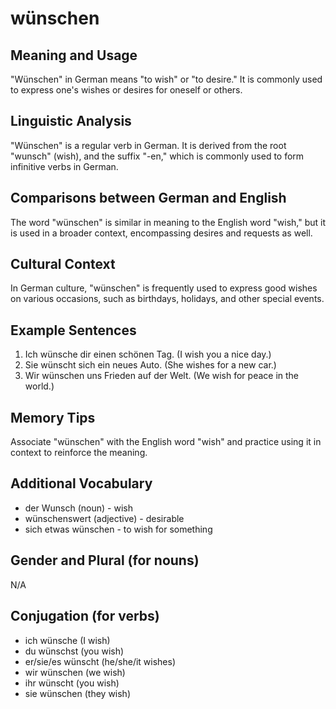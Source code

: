 # wünschen
## Meaning and Usage
"Wünschen" in German means "to wish" or "to desire." It is commonly used to express one's wishes or desires for oneself or others.

## Linguistic Analysis
"Wünschen" is a regular verb in German. It is derived from the root "wunsch" (wish), and the suffix "-en," which is commonly used to form infinitive verbs in German.

## Comparisons between German and English
The word "wünschen" is similar in meaning to the English word "wish," but it is used in a broader context, encompassing desires and requests as well.

## Cultural Context
In German culture, "wünschen" is frequently used to express good wishes on various occasions, such as birthdays, holidays, and other special events.

## Example Sentences
1. Ich wünsche dir einen schönen Tag. (I wish you a nice day.)
2. Sie wünscht sich ein neues Auto. (She wishes for a new car.)
3. Wir wünschen uns Frieden auf der Welt. (We wish for peace in the world.)

## Memory Tips
Associate "wünschen" with the English word "wish" and practice using it in context to reinforce the meaning.

## Additional Vocabulary
- der Wunsch (noun) - wish
- wünschenswert (adjective) - desirable
- sich etwas wünschen - to wish for something

## Gender and Plural (for nouns)
N/A

## Conjugation (for verbs)
- ich wünsche (I wish)
- du wünschst (you wish)
- er/sie/es wünscht (he/she/it wishes)
- wir wünschen (we wish)
- ihr wünscht (you wish)
- sie wünschen (they wish)